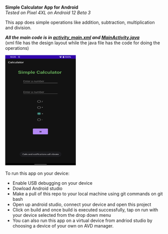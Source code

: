 **Simple Calculator App for Android**  
*Tested on Pixel 4XL on Android 12 Beta 3*   

This app does simple operations like addition, subtraction, multiplication and division.   

***All the main code is in [activity_main.xml](https://github.com/aditya-tekale-99/Android/blob/main/Calculator/app/src/main/res/layout/activity_main.xml) and [MainActivity.java](https://github.com/aditya-tekale-99/Android/blob/main/Calculator/app/src/main/java/com/simplecalc/calculator/MainActivity.java)***  
(xml file has the design layout while the java file has the code for doing the operations)

<img src="https://github.com/aditya-tekale-99/Android/blob/main/Calculator/Screenshots/UI.png" alt="alt text" width="225" height="350">

To run this app on your device: 
- Enable USB debugging on your device
- Dowload Android studio
- Make a pull of this repo to your local machine using git commands on git bash
- Open up android studio, connect your device and open this project
- Click on build and once build is executed successfully, tap on run with your device selected from the drop down menu
- You can also run this app on a virtual device from andriod studio by choosing a device of your own on AVD manager.
